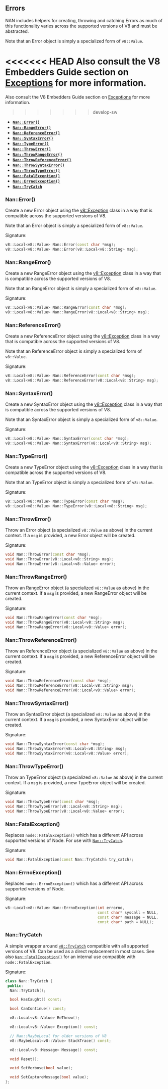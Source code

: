 ## Errors

NAN includes helpers for creating, throwing and catching Errors as much of this functionality varies across the supported versions of V8 and must be abstracted.

Note that an Error object is simply a specialized form of `v8::Value`.

<<<<<<< HEAD
Also consult the V8 Embedders Guide section on [Exceptions](https://developers.google.com/v8/embed#exceptions) for more information.
=======
Also consult the V8 Embedders Guide section on [Exceptions](https://v8.dev/docs/embed#exceptions) for more information.
>>>>>>> develop-sw

 - <a href="#api_nan_error"><b><code>Nan::Error()</code></b></a>
 - <a href="#api_nan_range_error"><b><code>Nan::RangeError()</code></b></a>
 - <a href="#api_nan_reference_error"><b><code>Nan::ReferenceError()</code></b></a>
 - <a href="#api_nan_syntax_error"><b><code>Nan::SyntaxError()</code></b></a>
 - <a href="#api_nan_type_error"><b><code>Nan::TypeError()</code></b></a>
 - <a href="#api_nan_throw_error"><b><code>Nan::ThrowError()</code></b></a>
 - <a href="#api_nan_throw_range_error"><b><code>Nan::ThrowRangeError()</code></b></a>
 - <a href="#api_nan_throw_reference_error"><b><code>Nan::ThrowReferenceError()</code></b></a>
 - <a href="#api_nan_throw_syntax_error"><b><code>Nan::ThrowSyntaxError()</code></b></a>
 - <a href="#api_nan_throw_type_error"><b><code>Nan::ThrowTypeError()</code></b></a>
 - <a href="#api_nan_fatal_exception"><b><code>Nan::FatalException()</code></b></a>
 - <a href="#api_nan_errno_exception"><b><code>Nan::ErrnoException()</code></b></a>
 - <a href="#api_nan_try_catch"><b><code>Nan::TryCatch</code></b></a>


<a name="api_nan_error"></a>
### Nan::Error()

Create a new Error object using the [v8::Exception](https://v8docs.nodesource.com/node-8.16/da/d6a/classv8_1_1_exception.html) class in a way that is compatible across the supported versions of V8.

Note that an Error object is simply a specialized form of `v8::Value`.

Signature:

```c++
v8::Local<v8::Value> Nan::Error(const char *msg);
v8::Local<v8::Value> Nan::Error(v8::Local<v8::String> msg);
```


<a name="api_nan_range_error"></a>
### Nan::RangeError()

Create a new RangeError object using the [v8::Exception](https://v8docs.nodesource.com/node-8.16/da/d6a/classv8_1_1_exception.html) class in a way that is compatible across the supported versions of V8.

Note that an RangeError object is simply a specialized form of `v8::Value`.

Signature:

```c++
v8::Local<v8::Value> Nan::RangeError(const char *msg);
v8::Local<v8::Value> Nan::RangeError(v8::Local<v8::String> msg);
```


<a name="api_nan_reference_error"></a>
### Nan::ReferenceError()

Create a new ReferenceError object using the [v8::Exception](https://v8docs.nodesource.com/node-8.16/da/d6a/classv8_1_1_exception.html) class in a way that is compatible across the supported versions of V8.

Note that an ReferenceError object is simply a specialized form of `v8::Value`.

Signature:

```c++
v8::Local<v8::Value> Nan::ReferenceError(const char *msg);
v8::Local<v8::Value> Nan::ReferenceError(v8::Local<v8::String> msg);
```


<a name="api_nan_syntax_error"></a>
### Nan::SyntaxError()

Create a new SyntaxError object using the [v8::Exception](https://v8docs.nodesource.com/node-8.16/da/d6a/classv8_1_1_exception.html) class in a way that is compatible across the supported versions of V8.

Note that an SyntaxError object is simply a specialized form of `v8::Value`.

Signature:

```c++
v8::Local<v8::Value> Nan::SyntaxError(const char *msg);
v8::Local<v8::Value> Nan::SyntaxError(v8::Local<v8::String> msg);
```


<a name="api_nan_type_error"></a>
### Nan::TypeError()

Create a new TypeError object using the [v8::Exception](https://v8docs.nodesource.com/node-8.16/da/d6a/classv8_1_1_exception.html) class in a way that is compatible across the supported versions of V8.

Note that an TypeError object is simply a specialized form of `v8::Value`.

Signature:

```c++
v8::Local<v8::Value> Nan::TypeError(const char *msg);
v8::Local<v8::Value> Nan::TypeError(v8::Local<v8::String> msg);
```


<a name="api_nan_throw_error"></a>
### Nan::ThrowError()

Throw an Error object (a specialized `v8::Value` as above) in the current context. If a `msg` is provided, a new Error object will be created.

Signature:

```c++
void Nan::ThrowError(const char *msg);
void Nan::ThrowError(v8::Local<v8::String> msg);
void Nan::ThrowError(v8::Local<v8::Value> error);
```


<a name="api_nan_throw_range_error"></a>
### Nan::ThrowRangeError()

Throw an RangeError object (a specialized `v8::Value` as above) in the current context. If a `msg` is provided, a new RangeError object will be created.

Signature:

```c++
void Nan::ThrowRangeError(const char *msg);
void Nan::ThrowRangeError(v8::Local<v8::String> msg);
void Nan::ThrowRangeError(v8::Local<v8::Value> error);
```


<a name="api_nan_throw_reference_error"></a>
### Nan::ThrowReferenceError()

Throw an ReferenceError object (a specialized `v8::Value` as above) in the current context. If a `msg` is provided, a new ReferenceError object will be created.

Signature:

```c++
void Nan::ThrowReferenceError(const char *msg);
void Nan::ThrowReferenceError(v8::Local<v8::String> msg);
void Nan::ThrowReferenceError(v8::Local<v8::Value> error);
```


<a name="api_nan_throw_syntax_error"></a>
### Nan::ThrowSyntaxError()

Throw an SyntaxError object (a specialized `v8::Value` as above) in the current context. If a `msg` is provided, a new SyntaxError object will be created.

Signature:

```c++
void Nan::ThrowSyntaxError(const char *msg);
void Nan::ThrowSyntaxError(v8::Local<v8::String> msg);
void Nan::ThrowSyntaxError(v8::Local<v8::Value> error);
```


<a name="api_nan_throw_type_error"></a>
### Nan::ThrowTypeError()

Throw an TypeError object (a specialized `v8::Value` as above) in the current context. If a `msg` is provided, a new TypeError object will be created.

Signature:

```c++
void Nan::ThrowTypeError(const char *msg);
void Nan::ThrowTypeError(v8::Local<v8::String> msg);
void Nan::ThrowTypeError(v8::Local<v8::Value> error);
```

<a name="api_nan_fatal_exception"></a>
### Nan::FatalException()

Replaces `node::FatalException()` which has a different API across supported versions of Node. For use with [`Nan::TryCatch`](#api_nan_try_catch).

Signature:

```c++
void Nan::FatalException(const Nan::TryCatch& try_catch);
```

<a name="api_nan_errno_exception"></a>
### Nan::ErrnoException()

Replaces `node::ErrnoException()` which has a different API across supported versions of Node. 

Signature:

```c++
v8::Local<v8::Value> Nan::ErrnoException(int errorno,
                                         const char* syscall = NULL,
                                         const char* message = NULL,
                                         const char* path = NULL);
```


<a name="api_nan_try_catch"></a>
### Nan::TryCatch

A simple wrapper around [`v8::TryCatch`](https://v8docs.nodesource.com/node-8.16/d4/dc6/classv8_1_1_try_catch.html) compatible with all supported versions of V8. Can be used as a direct replacement in most cases. See also [`Nan::FatalException()`](#api_nan_fatal_exception) for an internal use compatible with `node::FatalException`.

Signature:

```c++
class Nan::TryCatch {
 public:
  Nan::TryCatch();

  bool HasCaught() const;

  bool CanContinue() const;

  v8::Local<v8::Value> ReThrow();

  v8::Local<v8::Value> Exception() const;

  // Nan::MaybeLocal for older versions of V8
  v8::MaybeLocal<v8::Value> StackTrace() const;

  v8::Local<v8::Message> Message() const;

  void Reset();

  void SetVerbose(bool value);

  void SetCaptureMessage(bool value);
};
```

